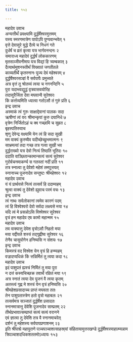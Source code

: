 ```yaml
---
title: १५३

---
```

महादेव उवाच  
अन्यत्तीर्थं प्रवक्ष्यामि दुर्द्धर्षेश्वरमुत्तमम्  
यस्य स्मरणमात्रेण पापोऽपि पुण्यवान्भवेत् १  
वृत्ते देवासुरे युद्धे दैत्ये च निधनं गते  
दुर्धर्षं च व्रतं कृत्वा यत्र भार्गवनन्दनः २  
समाराध्य महादेवं दुर्द्धर्षं लोककारणम्  
मृतसञ्जीवनीमाप यत्र विद्यां हि त्र्यम्बकात् ३  
दैत्यार्थमुशनस्तीर्थं विख्यातं जगतीतले  
काव्यतीर्थे कृतस्नानः पूज्य देवं महेश्वरम् ४  
दुर्द्धर्षेश्वरसञ्ज्ञं वै सर्वपापैः प्रमुच्यते  
अत्र वृत्तं तु श्रोतव्यं त्वया च नगनन्दिनि ५  
पुरा यदाभवद्युद्धं वृत्रवासवयोरिह  
तदासुरैर्जिता देवा मघवान्वै सुरेश्वरः  
किं कर्त्तव्यमिति ध्यात्वा गतोऽसौ तं गुरुं प्रति ६  
इन्द्र उवाच  
अस्माकं त्वं गुरुः साक्षाद्देवानां पालकः सदा  
ऋषीणां त्वं वरः श्रीमान्कृपां कुरु दयानिधे ७  
वृत्रेण निर्जितोऽहं च क्व गच्छामि च सुव्रत ८  
बृहस्पतिरुवाच  
शृणु देवेन्द्र वक्ष्यामि येन त्वं हि सदा सुखी  
मम वाक्यं कुरुष्वैव यदीच्छेच्छुभमात्मनः ९  
साभ्रमत्यां तदा गच्छ तत्र गत्वा सुखी भव  
दुर्द्धराख्यो यत्र देवो नित्यं तिष्ठति भूतिदः १०  
ददाति वाञ्छितान्कामान्सत्यं सत्यं सुरेश्वर  
गुरोर्वचनमाकर्ण्य स गतस्तां नदीं प्रति ११  
तत्र स्नात्वा तु देवेशो महेशं तमपूजयत्  
स्नानाच्च पूजनादेव सन्तुष्टः श्रीमहेश्वरः १२  
महादेव उवाच  
यं यं प्रार्थयसे नित्यं तत्सर्वं हि ददाम्यहम्  
श्रुत्वा वाक्यं तु देवेशो ह्युवाच परमं वचः १३  
इन्द्र उवाच  
त्वं नाथः सर्वलोकानां त्वमेव कारणं पदम्  
त्वं हि विश्वेश्वरो देवो सर्वदा लक्ष्यसे मया १४  
यदि त्वं मे प्रसन्नोऽसि विश्वेश्वर सुरेश्वर  
वृत्रं हन महादेव एष कामो महान्मम १५  
महादेव उवाच  
तव वाक्यात्तु देवेश वृत्रोऽसौ निहतो मया  
मया यद्दीयते शस्त्रं तद्गृह्णीष्व सुरेश्वर १६  
तेनैव चासुयोगेन हनिष्यसि न संशयः १७  
इन्द्र उवाच  
किमस्त्रं वद विश्वेश येन वृत्रं हि हन्म्यहम्  
वज्रादप्यधिकं किं त्तन्निर्मितं तु त्वया कदा १८  
महादेव उवाच  
इदं पाशुपतं ह्यस्त्रं निर्मितं तु मया पुरा  
न दत्तं कस्यचिच्छक्र तवार्थे रक्षितं मया १९  
अत्र स्नातं त्वया देव पूजनं वै त्वया कृतम्  
अतस्त्वं गृह्ण मे शस्त्रं येन वृत्रं हनिष्यसि २०  
श्रीमहेशप्रसादाच्च प्राप्तं मघवता ततः  
तेन पाशुपतास्त्रेण हतो वृत्रो महाबलः २१  
तत्सर्वमत्र सञ्जातं दुर्द्धर्षेश प्रसादतः  
स्नानमात्रात्तु देवेशि पूजनादेव साम्प्रतम् २२  
तीर्थप्रभावात्सम्प्राप्तं सत्यं सत्यं वरानने  
एवं ज्ञात्वा तु देवेशि तत्र वै स्नानमाचरेत्  
दर्शनं तु महेशस्य सर्वपापप्रणाशनम् २३  
इति श्रीपाद्मे महापुराणे पञ्चपञ्चाशत्साहस्र्यां संहितायामुत्तरखण्डे दुर्द्धर्षेश्वरमाहात्म्यन्नाम त्रिपञ्चाशदधिकशततमोऽध्यायः १५३